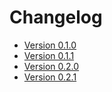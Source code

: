 # Changelog

* [Version 0.1.0](/alambic/changelog/0-1-0)
* [Version 0.1.1](/alambic/changelog/0-1-1)
* [Version 0.2.0](/alambic/changelog/0-2-0)
* [Version 0.2.1](/alambic/changelog/0-2-1)